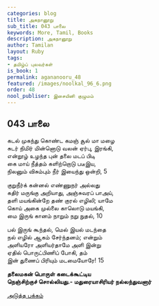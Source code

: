 ```yaml
---
categories: blog
title: அகநானூறு
sub_title: 043 பாலை
keywords: More, Tamil, Books
description: அகநானூறு
author: Tamilan
layout: Ruby
tags:
- தமிழ்ப் புலவர்கள்
is_book: 1
permalink: agananooru_48
featured: /images/noolkal_96_6.png
order: 48
nool_publiser: இசையினி குழுமம்
---
```



## 043 பாலை

கடல் முகந்து கொண்ட கமஞ் சூல் மா மழை  
சுடர் நிமிர் மின்னொடு வலன் ஏர்பு, இரங்கி,  
என்றூழ் உழந்த புன் தலை மடப் பிடி  
கை மாய் நீத்தம் களிற்றொடு படீஇய,  
நிலனும் விசும்பும் நீர் இயைந்து ஒன்றி, 5

குறுநீர்க் கன்னல் எண்ணுநர் அல்லது  
கதிர் மருங்கு அறியாது, அஞ்சுவரப் பாஅய்,  
தளி மயங்கின்றே தண் குரல் எழிலி; யாமே  
கொய் அகை முல்லை காலொடு மயங்கி,  
மை இருங் கானம் நாறும் நறு நுதல், 10

பல் இருங் கூந்தல், மெல் இயல் மடந்தை  
நல் எழில் ஆகம் சேர்ந்தனம்; என்றும்  
அளியரோ அளியர்தாமே அளி இன்று  
ஏதில் பொருட்பிணிப் போகி, தம்  
இன் துணைப் பிரியும் மடமையோரே! 15

**தலைமகன் பொருள் கடைக்கூட்டிய  
நெஞ்சிற்குச் சொல்லியது.- மதுரையாசிரியர் நல்லந்துவனார்**

[அடுத்த பக்கம்](agananooru_49)